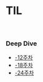 # TIL


<br/>


### Deep Dive
- [-12주차](https://github.com/boyon99/Group-Study/blob/develop/20221228/%EC%9D%B4%EC%96%B4%EC%A7%84.md)
- [-18주차](https://github.com/boyon99/Group-Study/blob/develop/20230104/%EC%9D%B4%EC%96%B4%EC%A7%84.md)
- [-24주차](https://github.com/boyon99/Group-Study/blob/develop/20230111/%EC%9D%B4%EC%96%B4%EC%A7%84.md)
